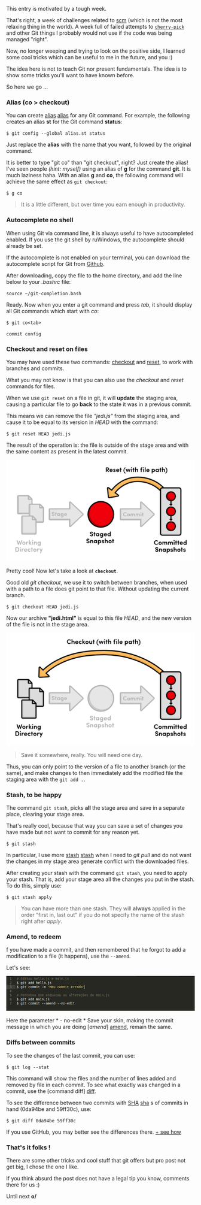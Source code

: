 This entry is motivated by a tough week.

That's right, a week of challenges related to [scm][scmlink] (which is not the most relaxing thing in the world). A week full of failed attempts to [`cherry-pick`][cherrypick] and other Git things I probably would not use if the code was being managed "right".

Now, no longer weeping and trying to look on the positive side, I learned some cool tricks which can be useful to me in the future, and you :)

The idea here is not to teach Git nor present fundamentals. The idea is to show some tricks you'll want to have known before.

So here we go ...


### Alias (co > checkout)
You can create [alias] [alias] for any Git command.
For example, the following creates an alias **st** for the Git command **status**:

```shell
$ git config --global alias.st status 
```

Just replace the **alias** with the name that you want, followed by the original command.

It is better to type "git co" than "git checkout", right?
Just create the alias! I've seen people *(hint: myself)* using an alias of **g** for the command **git**. It is much laziness haha. With an alias **g** and **co**, the following command will achieve the same effect as `git checkout`:

```shell
$ g co
```

> It is a little different, but over time you earn enough in productivity.


### Autocomplete no shell

When using Git via command line, it is always useful to have autocompleted enabled. If you use the git shell by ruWindows, the autocomplete should already be set.

If the autocomplete is not enabled on your terminal, you can download the autocomplete script for Git from [Github][autocomplete].

After downloading, copy the file to the home directory, and add the line below to your _.bashrc_ file:

```shell
source ~/git-completion.bash
```

Ready. Now when you enter a git command and press *tab*, it should display all Git commands which start with _co_:

```shell
$ git co<tab>
```

```shell
commit config
```

### Checkout and reset on files

You may have used these two commands: [checkout][checkout] and [reset][reset], to work with branches and commits.

What you may not know is that you can also use the *checkout* and *reset* commands for files.

When we use `git reset` on a file in git, it will **update** the staging area, causing a particular file to go **back** to the state it was in a previous commit.

This means we can remove the file *"jedi.js"* from the staging area, and cause it to be equal to its version in *HEAD* with the command:

```
$ git reset HEAD jedi.js
```

The result of the operation is: the file is outside of the stage area and with the same content as present in the latest commit.

![Reset File](https://raw.githubusercontent.com/andreybleme/andreybleme.github.io/master/assets/img/resetfile.png "git reset file")

Pretty cool!
Now let's take a look at **`checkout`**.

Good old *git checkout*, we use it to switch between branches, when used with a path to a file does git point to that file. Without updating the current branch.

```
$ git checkout HEAD jedi.js
```

Now our archive **"jedi.html"** is equal to this file *HEAD*, and the new version of the file is not in the stage area.

![Checkout File](https://raw.githubusercontent.com/andreybleme/andreybleme.github.io/master/assets/img/checkoutfile.png "git checkout file")


> Save it somewhere, really. You will need one day.


Thus, you can only point to the version of a file to another branch (or the same), and make changes to then immediately add the modified file the staging area with the `git add .`.

### Stash, to be happy

The command `git stash`, picks **all** the stage area and save in a separate place, clearing your stage area.

That's really cool, because that way you can save a set of changes you have made but not want to commit for any reason yet.

```
$ git stash
```

In particular, I use more [stash] [stash] when I need to *git pull* and do not want the changes in my stage area generate conflict with the downloaded files. 

After creating your stash with the command `git stash`, you need to apply your stash. That is, add your stage area all the changes you put in the stash. To do this, simply use:

```
$ git stash apply
```

> You can have more than one stash. They will **always** applied in the order "first in, last out" if you do not specify the name of the stash right after *apply*.


### Amend, to redeem

f you have made a commit, and then remembered that he forgot to add a modification to a file (it happens), use the `--amend`.

Let's see:

![Commit amend](https://raw.githubusercontent.com/andreybleme/andreybleme.github.io/master/assets/img/amend.png "git commit amend")

Here the parameter * - no-edit * Save your skin, making the commit message in which you are doing [*amend*] [amend], remain the same.

### Diffs between commits

To see the changes of the last commit, you can use:
```
$ git log --stat
```
This command will show the files and the number of lines added and removed by file in each commit.
To see what exactly was changed in a commit, use the [command diff] [diff].

To see the difference between two commits with [SHA] [sha] s of commits in hand (0da94be and 59ff30c), use:

```
$ git diff 0da94be 59ff30c
```

If you use GitHub, you may better see the differences there.
[+ see how][githubdiff]

### That's it folks !

There are some other tricks and cool stuff that git offers but pro post not get big, I chose the one I like.

If you think absurd the post does not have a legal tip you know, comments there for us :) 

Until next **o/**



[scmlink]: (https://en.wikipedia.org/wiki/Version_control)
[cherrypick]:(http://imasters.com.br/artigo/24442/desenvolvimento/dica-git-da-semana-cherry-picking/)
[alias]: (https://git-scm.com/book/tr/v2/Git-Basics-Git-Aliases)
[checkout]: (https://www.atlassian.com/git/tutorials/undoing-changes/git-checkout)
[autocomplete]: (https://github.com/git/git/blob/master/contrib/completion/git-completion.bash)
[reset]: (https://www.atlassian.com/git/tutorials/undoing-changes/git-checkout)
[stash]: (https://git-scm.com/book/pt-br/v1/Ferramentas-do-Git-Fazendo-Stash)
[amend]: (https://git-scm.com/book/pt-br/v1/Git-Essencial-Desfazendo-Coisas)
[diff]: (https://git-scm.com/docs/git-diff)
[sha]: (https://git-scm.com/book/en/v2/Git-Internals-Git-Objects)
[githubdiff]: (https://help.github.com/articles/comparing-commits-across-time/)